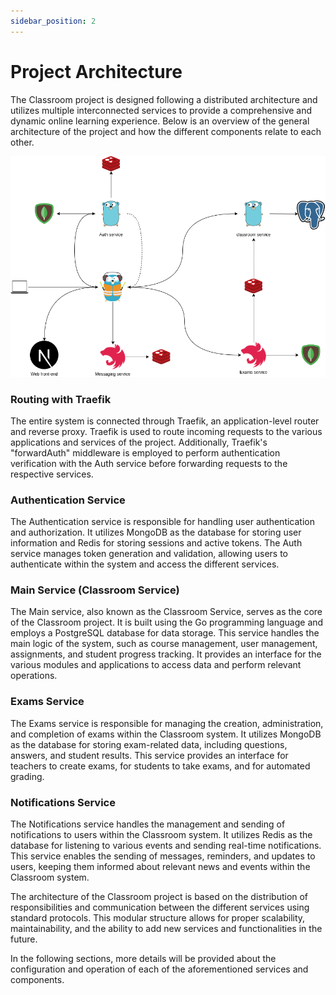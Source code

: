```yaml
---
sidebar_position: 2
---
```


# Project Architecture

The Classroom project is designed following a distributed architecture and utilizes multiple interconnected services to provide a comprehensive and dynamic online learning experience. Below is an overview of the general architecture of the project and how the different components relate to each other.

![architecture](/img/clasroom-diagram.png)

### Routing with Traefik

The entire system is connected through Traefik, an application-level router and reverse proxy. Traefik is used to route incoming requests to the various applications and services of the project. Additionally, Traefik's "forwardAuth" middleware is employed to perform authentication verification with the Auth service before forwarding requests to the respective services.

### Authentication Service

The Authentication service is responsible for handling user authentication and authorization. It utilizes MongoDB as the database for storing user information and Redis for storing sessions and active tokens. The Auth service manages token generation and validation, allowing users to authenticate within the system and access the different services.

### Main Service (Classroom Service)

The Main service, also known as the Classroom Service, serves as the core of the Classroom project. It is built using the Go programming language and employs a PostgreSQL database for data storage. This service handles the main logic of the system, such as course management, user management, assignments, and student progress tracking. It provides an interface for the various modules and applications to access data and perform relevant operations.

### Exams Service

The Exams service is responsible for managing the creation, administration, and completion of exams within the Classroom system. It utilizes MongoDB as the database for storing exam-related data, including questions, answers, and student results. This service provides an interface for teachers to create exams, for students to take exams, and for automated grading.

### Notifications Service 

The Notifications service handles the management and sending of notifications to users within the Classroom system. It utilizes Redis as the database for listening to various events and sending real-time notifications. This service enables the sending of messages, reminders, and updates to users, keeping them informed about relevant news and events within the Classroom system.

The architecture of the Classroom project is based on the distribution of responsibilities and communication between the different services using standard protocols. This modular structure allows for proper scalability, maintainability, and the ability to add new services and functionalities in the future.

In the following sections, more details will be provided about the configuration and operation of each of the aforementioned services and components.
